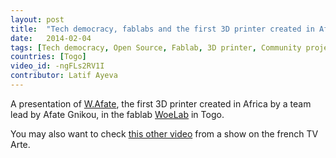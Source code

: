 ```yaml
---
layout: post
title:  "Tech democracy, fablabs and the first 3D printer created in Africa"
date:   2014-02-04
tags: [Tech democracy, Open Source, Fablab, 3D printer, Community project]
countries: [Togo]
video_id: -ngFLs2RV1I
contributor: Latif Ayeva
---
```


A presentation of [W.Afate](http://www.woelabo.com/wafate.html), the first 3D printer created 
in Africa by a team lead by Afate Gnikou, in the fablab [WoeLab](http://www.woelabo.com) in Togo.

You may also want to check [this other video](https://www.youtube.com/watch?v=qTScKGXe__E) from a show on the french TV Arte.

                
                